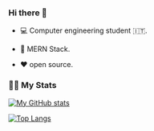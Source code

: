 ### Hi there 👋
- 💻 Computer engineering student 🇮🇹.

- 🌱 MERN Stack.

- ♥️ open source.

### 🧞‍♂ My Stats
[![My GitHub stats](https://github-readme-stats.vercel.app/api?username=johnvan7&count_private=true&show_icons=true&theme=radical)](https://github.com/anuraghazra/github-readme-stats)


[![Top Langs](https://github-readme-stats.vercel.app/api/top-langs/?username=johnvan7&theme=radical&layout=compact)](https://github.com/anuraghazra/github-readme-stats)
